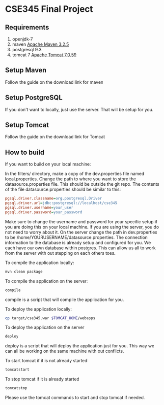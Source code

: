 # CSE345 Final Project

## Requirements
1.  openjdk-7
2.  maven [Apache Maven 3.2.5](http://maven.apache.org/download.cgi)
3.  postgresql 9.3
4.  tomcat 7 [Apache Tomcat 7.0.59](http://tomcat.apache.org/download-70.cgi)

## Setup Maven
Follow the guide on the download link for maven

## Setup PostgreSQL
If you don't want to locally, just use the server. That will be setup for you.

## Setup Tomcat
Follow the guide on the download link for Tomcat

## How to build
If you want to build on your local machine:


In the filters/ directory, make a copy of the dev.properties file named local.properties. Change the path to where you want to store the datasource.properties file. This should be outside the git repo. The contents of the file datasource.properties should be similar to this:

``` ini
pgsql.driver.classname=org.postgresql.Driver
pgsql.driver.url=jdbc:postgresql://localhost/cse345
pgsql.driver.username=your_user
pgsql.driver.password=your_password
```

Make sure to change the username and password for your specific setup if you are doing this on your local machine. If you are using the server, you do not need to worry about it. On the server change the path in dev.properties to be /home/YOURUSERNAME/datasource.properties. The connection information to the database is already setup and configured for you. We each have our own database within postgres. This can allow us all to work from the server with out stepping on each others toes.


To compile the application locally:
```bash
mvn clean package
```

To compile the application on the server:
```bash
compile
```

compile is a script that will compile the application for you.

To deploy the application locally:
```bash
cp target/cse345.war $TOMCAT_HOME/webapps
```

To deploy the application on the server
```bash
deploy
```

deploy is a script that will deploy the application just for you. This way we can all be working on the same machine with out conflicts.


To start tomcat if it is not already started
```bash
tomcatstart
```

To stop tomcat if it is already started
```bash
tomcatstop
```

Please use the tomcat commands to start and stop tomcat if needed. 

